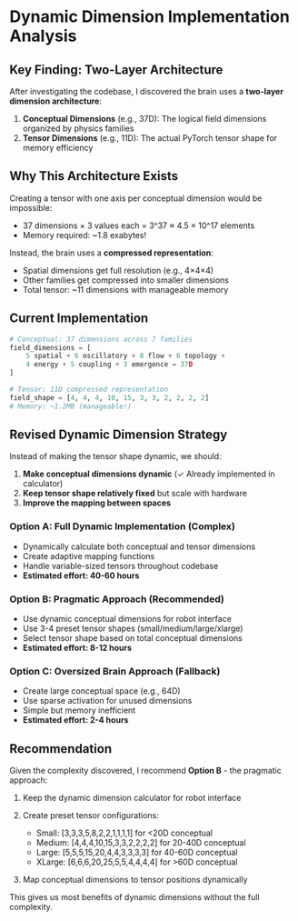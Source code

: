 # Dynamic Dimension Implementation Analysis

## Key Finding: Two-Layer Architecture

After investigating the codebase, I discovered the brain uses a **two-layer dimension architecture**:

1. **Conceptual Dimensions** (e.g., 37D): The logical field dimensions organized by physics families
2. **Tensor Dimensions** (e.g., 11D): The actual PyTorch tensor shape for memory efficiency

## Why This Architecture Exists

Creating a tensor with one axis per conceptual dimension would be impossible:
- 37 dimensions × 3 values each = 3^37 ≈ 4.5 × 10^17 elements
- Memory required: ~1.8 exabytes!

Instead, the brain uses a **compressed representation**:
- Spatial dimensions get full resolution (e.g., 4×4×4)
- Other families get compressed into smaller dimensions
- Total tensor: ~11 dimensions with manageable memory

## Current Implementation

```python
# Conceptual: 37 dimensions across 7 families
field_dimensions = [
    5 spatial + 6 oscillatory + 8 flow + 6 topology + 
    4 energy + 5 coupling + 3 emergence = 37D
]

# Tensor: 11D compressed representation
field_shape = [4, 4, 4, 10, 15, 3, 3, 2, 2, 2, 2]
# Memory: ~1.2MB (manageable!)
```

## Revised Dynamic Dimension Strategy

Instead of making the tensor shape dynamic, we should:

1. **Make conceptual dimensions dynamic** (✓ Already implemented in calculator)
2. **Keep tensor shape relatively fixed** but scale with hardware
3. **Improve the mapping between spaces**

### Option A: Full Dynamic Implementation (Complex)
- Dynamically calculate both conceptual and tensor dimensions
- Create adaptive mapping functions
- Handle variable-sized tensors throughout codebase
- **Estimated effort: 40-60 hours**

### Option B: Pragmatic Approach (Recommended)
- Use dynamic conceptual dimensions for robot interface
- Use 3-4 preset tensor shapes (small/medium/large/xlarge)
- Select tensor shape based on total conceptual dimensions
- **Estimated effort: 8-12 hours**

### Option C: Oversized Brain Approach (Fallback)
- Create large conceptual space (e.g., 64D)
- Use sparse activation for unused dimensions
- Simple but memory inefficient
- **Estimated effort: 2-4 hours**

## Recommendation

Given the complexity discovered, I recommend **Option B** - the pragmatic approach:

1. Keep the dynamic dimension calculator for robot interface
2. Create preset tensor configurations:
   - Small: [3,3,3,5,8,2,2,1,1,1,1] for <20D conceptual
   - Medium: [4,4,4,10,15,3,3,2,2,2,2] for 20-40D conceptual  
   - Large: [5,5,5,15,20,4,4,3,3,3,3] for 40-60D conceptual
   - XLarge: [6,6,6,20,25,5,5,4,4,4,4] for >60D conceptual

3. Map conceptual dimensions to tensor positions dynamically

This gives us most benefits of dynamic dimensions without the full complexity.